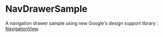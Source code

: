 # NavDrawerSample

A navigation drawer sample using new Google's design support library : [NavigationView](https://developer.android.com/reference/android/support/design/widget/NavigationView.html).
